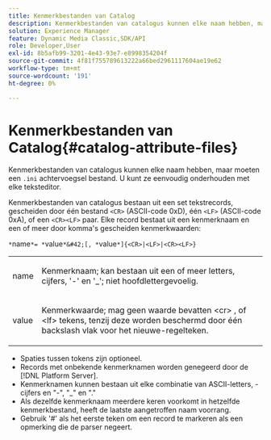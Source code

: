 ```yaml
---
title: Kenmerkbestanden van Catalog
description: Kenmerkbestanden van catalogus kunnen elke naam hebben, maar moeten het achtervoegsel .ini hebben. U kunt ze eenvoudig onderhouden met elke teksteditor.
solution: Experience Manager
feature: Dynamic Media Classic,SDK/API
role: Developer,User
exl-id: 8b5afb99-3201-4e43-93e7-e8998354204f
source-git-commit: 4f81f755789613222a66bed2961117604ae19e62
workflow-type: tm+mt
source-wordcount: '191'
ht-degree: 0%

---
```


# Kenmerkbestanden van Catalog{#catalog-attribute-files}

Kenmerkbestanden van catalogus kunnen elke naam hebben, maar moeten een `.ini` achtervoegsel bestand. U kunt ze eenvoudig onderhouden met elke teksteditor.

Kenmerkbestanden van catalogus bestaan uit een set tekstrecords, gescheiden door één bestand `<CR>` (ASCII-code 0xD), één `<LF>` (ASCII-code 0xA), of een `<CR><LF>` paar. Elke record bestaat uit een kenmerknaam en een of meer door komma&#39;s gescheiden kenmerkwaarden:

`*`name`*= *`value`*&#42;[, *`value`*]{<CR>|<LF>|<CR><LF>}`

<table id="simpletable_8454AD549FDA421BA1469CDA44132773"> 
 <tr class="strow"> 
  <td class="stentry"> <p> <span class="codeph"> <span class="varname"> name </span> </span> </p> </td> 
  <td class="stentry"> <p>Kenmerknaam; kan bestaan uit een of meer letters, cijfers, '-' en '_'; niet hoofdlettergevoelig. </p> </td> 
 </tr> 
 <tr class="strow"> 
  <td class="stentry"> <p> <span class="codeph"> <span class="varname"> value </span> </span> </p> </td> 
  <td class="stentry"> <p>Kenmerkwaarde; mag geen waarde bevatten <span class="codeph"> &lt;cr&gt; </span>, of <span class="codeph"> &lt;lf&gt; </span> tekens, tenzij deze worden beschermd door één backslash vlak voor het nieuwe-regelteken. </p> </td> 
 </tr> 
</table>

* Spaties tussen tokens zijn optioneel.
* Records met onbekende kenmerknamen worden genegeerd door de [!DNL Platform Server].
* Kenmerknamen kunnen bestaan uit elke combinatie van ASCII-letters, -cijfers en &quot;-&quot;, &quot;_&quot; en &quot;.&quot;
* Als dezelfde kenmerknaam meerdere keren voorkomt in hetzelfde kenmerkbestand, heeft de laatste aangetroffen naam voorrang.
* Gebruik &#39;#&#39; als het eerste teken om een record te markeren als een opmerking die de parser negeert.
